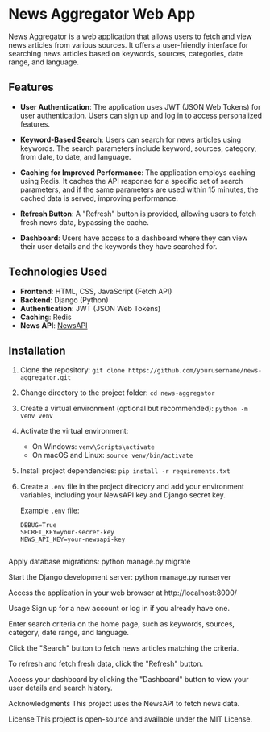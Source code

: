 # News Aggregator Web App

News Aggregator is a web application that allows users to fetch and view news articles from various sources. It offers a user-friendly interface for searching news articles based on keywords, sources, categories, date range, and language.

## Features

- **User Authentication**: The application uses JWT (JSON Web Tokens) for user authentication. Users can sign up and log in to access personalized features.

- **Keyword-Based Search**: Users can search for news articles using keywords. The search parameters include keyword, sources, category, from date, to date, and language.

- **Caching for Improved Performance**: The application employs caching using Redis. It caches the API response for a specific set of search parameters, and if the same parameters are used within 15 minutes, the cached data is served, improving performance.

- **Refresh Button**: A "Refresh" button is provided, allowing users to fetch fresh news data, bypassing the cache.

- **Dashboard**: Users have access to a dashboard where they can view their user details and the keywords they have searched for.

## Technologies Used

- **Frontend**: HTML, CSS, JavaScript (Fetch API)
- **Backend**: Django (Python)
- **Authentication**: JWT (JSON Web Tokens)
- **Caching**: Redis
- **News API**: [NewsAPI](https://newsapi.org/)

## Installation

1. Clone the repository: `git clone https://github.com/yourusername/news-aggregator.git`

2. Change directory to the project folder: `cd news-aggregator`

3. Create a virtual environment (optional but recommended): `python -m venv venv`

4. Activate the virtual environment:
   - On Windows: `venv\Scripts\activate`
   - On macOS and Linux: `source venv/bin/activate`

5. Install project dependencies: `pip install -r requirements.txt`

6. Create a `.env` file in the project directory and add your environment variables, including your NewsAPI key and Django secret key.

   Example `.env` file:

   ```env
   DEBUG=True
   SECRET_KEY=your-secret-key
   NEWS_API_KEY=your-newsapi-key


Apply database migrations: python manage.py migrate

Start the Django development server: python manage.py runserver

Access the application in your web browser at http://localhost:8000/

Usage
Sign up for a new account or log in if you already have one.

Enter search criteria on the home page, such as keywords, sources, category, date range, and language.

Click the "Search" button to fetch news articles matching the criteria.

To refresh and fetch fresh data, click the "Refresh" button.

Access your dashboard by clicking the "Dashboard" button to view your user details and search history.

Acknowledgments
This project uses the NewsAPI to fetch news data.

License
This project is open-source and available under the MIT License.
